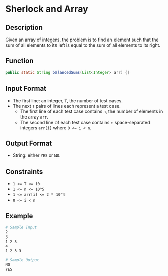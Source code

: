 # Sherlock and Array

## Description

Given an array of integers, the problem is to find an element such that the sum of all elements to its left is equal to the sum of all elements to its right.

## Function

```java
public static String balancedSums(List<Integer> arr) {}
```

## Input Format

- The first line: an integer, `T`, the number of test cases.
- The next `T` pairs of lines each represent a test case.
  - The first line of each test case contains `n`, the number of elements in the array `arr`.
  - The second line of each test case contains `n` space-separated integers `arr[i]` where `0 <= i < n`.

## Output Format

- String: either `YES` or `NO`.

## Constraints

- `1 <= T <= 10`
- `1 <= n <= 10^5`
- `1 <= arr[i] <= 2 * 10^4`
- `0 <= i < n`

## Example

```bash
# Sample Input
2
3
1 2 3
4
1 2 3 3

# Sample Output
NO
YES
```
